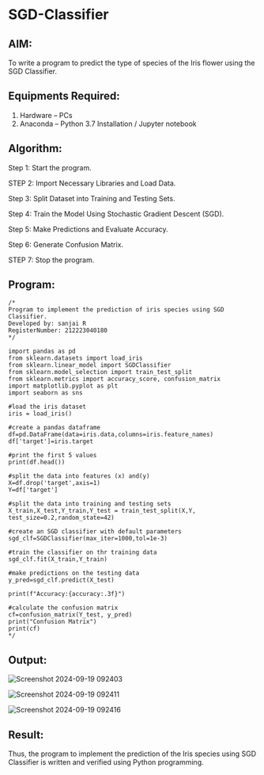 # SGD-Classifier
## AIM:
To write a program to predict the type of species of the Iris flower using the SGD Classifier.

## Equipments Required:
1. Hardware – PCs
2. Anaconda – Python 3.7 Installation / Jupyter notebook

## Algorithm:
Step 1: Start the program.

STEP 2: Import Necessary Libraries and Load Data.

Step 3: Split Dataset into Training and Testing Sets.

Step 4: Train the Model Using Stochastic Gradient Descent (SGD).

Step 5: Make Predictions and Evaluate Accuracy.

Step 6: Generate Confusion Matrix.

STEP 7: Stop the program.
## Program:
```
/*
Program to implement the prediction of iris species using SGD Classifier.
Developed by: sanjai R
RegisterNumber: 212223040180
*/
```
```
import pandas as pd
from sklearn.datasets import load_iris
from sklearn.linear_model import SGDClassifier
from sklearn.model_selection import train_test_split
from sklearn.metrics import accuracy_score, confusion_matrix
import matplotlib.pyplot as plt
import seaborn as sns

#load the iris dataset
iris = load_iris()

#create a pandas dataframe
df=pd.DataFrame(data=iris.data,columns=iris.feature_names)
df['target']=iris.target

#print the first 5 values
print(df.head())

#split the data into features (x) and(y)
X=df.drop('target',axis=1)
Y=df['target']

#split the data into training and testing sets
X_train,X_test,Y_train,Y_test = train_test_split(X,Y, test_size=0.2,random_state=42)

#create an SGD classifier with default parameters
sgd_clf=SGDClassifier(max_iter=1000,tol=1e-3)

#train the classifier on thr training data
sgd_clf.fit(X_train,Y_train)

#make predictions on the testing data
y_pred=sgd_clf.predict(X_test)

print(f"Accuracy:{accuracy:.3f}")

#calculate the confusion matrix
cf=confusion_matrix(Y_test, y_pred)
print("Confusion Matrix")
print(cf)
*/
```

## Output:
![Screenshot 2024-09-19 092403](https://github.com/user-attachments/assets/57754234-fde5-404c-b4d6-ad7d1e2428bb)

![Screenshot 2024-09-19 092411](https://github.com/user-attachments/assets/7b222ca5-1dfe-4a2c-b7fa-608592974bc7)

![Screenshot 2024-09-19 092416](https://github.com/user-attachments/assets/ca871ec6-4b15-454d-a65b-239c642e2b1a)

## Result:
Thus, the program to implement the prediction of the Iris species using SGD Classifier is written and verified using Python programming.

